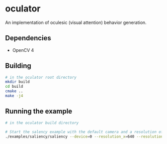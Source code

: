 # oculator

An implementation of oculesic (visual attention) behavior generation.

## Dependencies
  * OpenCV 4

## Building

```bash
# in the oculator root directory
mkdir build
cd build
cmake ..
make -j4
```

## Running the example

```bash
# in the oculator build directory

# Start the salency example with the default camera and a resolution of 640x480
./examples/saliency/saliency --device=0 --resolution_x=640 --resolution_y=480
```
